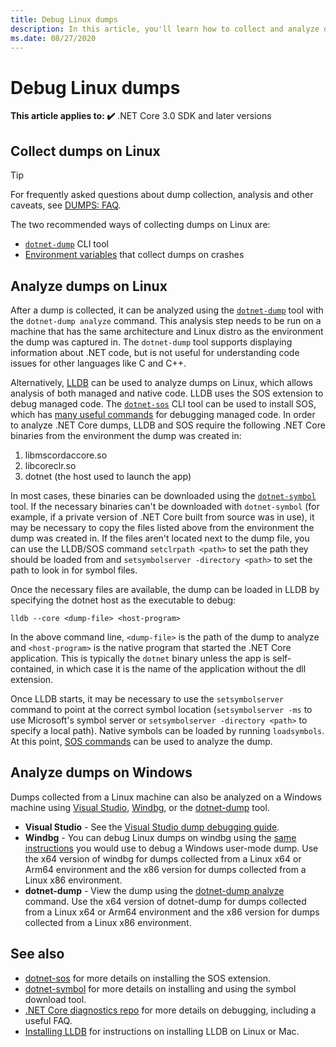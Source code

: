 ```yaml
---
title: Debug Linux dumps
description: In this article, you'll learn how to collect and analyze dumps from Linux environments.
ms.date: 08/27/2020
---
```


# Debug Linux dumps

**This article applies to: ✔️** .NET Core 3.0 SDK and later versions

## Collect dumps on Linux

> [!TIP] 
> For frequently asked questions about dump collection, analysis and other caveats, see [DUMPS: FAQ](faq-dumps.yml).

The two recommended ways of collecting dumps on Linux are:

* [`dotnet-dump`](dotnet-dump.md) CLI tool
* [Environment variables](dumps.md#collect-dumps-on-crash) that collect dumps on crashes

## Analyze dumps on Linux

After a dump is collected, it can be analyzed using the [`dotnet-dump`](dotnet-dump.md) tool with the `dotnet-dump analyze` command. This analysis step needs to be run on a machine that has the same architecture and Linux distro as the environment the dump was captured in.
The `dotnet-dump` tool supports displaying information about .NET code, but is not useful for understanding code issues for other languages like C and C++.

Alternatively, [LLDB](https://lldb.llvm.org/) can be used to analyze dumps on Linux, which allows analysis of both managed and native code. LLDB uses the SOS extension to debug managed code. The [`dotnet-sos`](dotnet-sos.md) CLI tool can be used to install SOS, which has [many useful commands](https://github.com/dotnet/diagnostics/blob/main/documentation/sos-debugging-extension.md) for debugging managed code. In order to analyze .NET Core dumps, LLDB and SOS require the following .NET Core binaries from the environment the dump was created in:

1. libmscordaccore.so
2. libcoreclr.so
3. dotnet (the host used to launch the app)

In most cases, these binaries can be downloaded using the [`dotnet-symbol`](dotnet-symbol.md) tool. If the necessary binaries can't be downloaded with `dotnet-symbol` (for example, if a private version of .NET Core built from source was in use), it may be necessary to copy the files listed above from the environment the dump was created in. If the files aren't located next to the dump file, you can use the LLDB/SOS command `setclrpath <path>` to set the path they should be loaded from and `setsymbolserver -directory <path>` to set the path to look in for symbol files.

Once the necessary files are available, the dump can be loaded in LLDB by specifying the dotnet host as the executable to debug:

```console
lldb --core <dump-file> <host-program>
```

In the above command line, `<dump-file>` is the path of the dump to analyze and `<host-program>` is the native program that started the .NET Core application. This is typically the `dotnet` binary unless the app is self-contained, in which case it is the name of the application without the dll extension.

Once LLDB starts, it may be necessary to use the `setsymbolserver` command to point at the correct symbol location (`setsymbolserver -ms` to use Microsoft's symbol server or `setsymbolserver -directory <path>` to specify a local path). Native symbols can be loaded by running `loadsymbols`. At this point, [SOS commands](https://github.com/dotnet/diagnostics/blob/main/documentation/sos-debugging-extension.md) can be used to analyze the dump.

## Analyze dumps on Windows

Dumps collected from a Linux machine can also be analyzed on a Windows machine using [Visual Studio](/visualstudio/debugger/using-dump-files), [Windbg](/windows-hardware/drivers/debugger/analyzing-a-user-mode-dump-file), or the [dotnet-dump](dotnet-dump.md) tool.

- **Visual Studio** - See the [Visual Studio dump debugging guide](/visualstudio/debugger/using-dump-files).
- **Windbg** - You can debug Linux dumps on windbg using the [same instructions](/windows-hardware/drivers/debugger/analyzing-a-user-mode-dump-file) you would use to debug a Windows user-mode dump. Use the x64 version of windbg for dumps collected from a Linux x64 or Arm64 environment and the
  x86 version for dumps collected from a Linux x86 environment.
- **dotnet-dump** - View the dump using the [dotnet-dump analyze](dotnet-dump.md) command. Use the x64 version of dotnet-dump for dumps collected from a Linux x64 or Arm64 environment and the x86 version for dumps collected from a Linux x86 environment.

## See also

- [dotnet-sos](dotnet-sos.md) for more details on installing the SOS extension.
- [dotnet-symbol](dotnet-symbol.md) for more details on installing and using the symbol download tool.
- [.NET Core diagnostics repo](https://github.com/dotnet/diagnostics/blob/main/documentation/) for more details on debugging, including a useful FAQ.
- [Installing LLDB](https://github.com/dotnet/diagnostics/blob/main/documentation/sos.md#getting-lldb) for instructions on installing LLDB on Linux or Mac.
